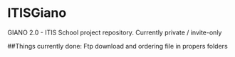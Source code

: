 # ITISGiano
GIANO 2.0 - ITIS School project repository. Currently private / invite-only

##Things currently done: 
Ftp download and ordering file in propers folders


